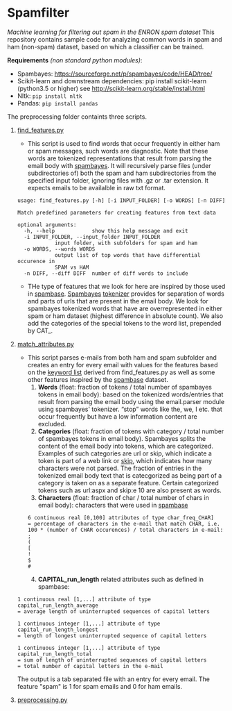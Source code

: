 # Spamfilter
*Machine learning for filtering out spam in the ENRON spam dataset*
This repository contains sample code for analyzing common words in spam and ham (non-spam) dataset, based on which a classifier can be trained. 

**Requirements** *(non standard python modules)*:
- Spambayes: https://sourceforge.net/p/spambayes/code/HEAD/tree/
- Scikit-learn and downstream dependencies: pip install scikit-learn (python3.5  or higher) see http://scikit-learn.org/stable/install.html
- Nltk: ```pip install nltk```
- Pandas: ```pip install pandas``` 


The preprocessing folder containts three scripts.

1. [find_features.py](preprocessing/find_features.py)
	- This script is used to find words that occur frequently in either ham or spam messages, such words are diagnostic. Note that these words are tokenized representations that result from parsing the email body with [spambayes](https://sourceforge.net/p/spambayes/code/HEAD/tree/). It will recursively parse files (under subdirectories of) both the spam and ham subdirectories from the specified input folder, ignoring files with .gz or .tar extension. It expects emails to be availalble in raw txt format.
	```
	usage: find_features.py [-h] [-i INPUT_FOLDER] [-o WORDS] [-n DIFF]

	Match predefined parameters for creating features from text data

	optional arguments:
	  -h, --help            show this help message and exit
	  -i INPUT_FOLDER, --input_folder INPUT_FOLDER
				input folder, with subfolders for spam and ham
	  -o WORDS, --words WORDS
				output list of top words that have differential occurence in
				SPAM vs HAM
	  -n DIFF, --diff DIFF  number of diff words to include
	```
	- THe type of features that we look for here are inspired by those used in [spambase](https://archive.ics.uci.edu/ml/datasets/Spambase). [Spambayes](https://sourceforge.net/p/spambayes/code/HEAD/tree/) [tokenizer](https://mail.python.org/pipermail/spambayes-checkins/2003-December/002441.html) provides for separation of words and parts of urls that are present in the email body. We look for spambayes tokenized words that have are overrepresented in either spam or ham dataset (highest difference in absolute count). We also add the categories of the special tokens to the word list, prepended by CAT_.

	
2. [match_attributes.py](preprocessing/match_attributes.py)
	- This script parses e-mails from both ham and spam subfolder and creates an entry for every email with values for the features based on the [keyword list](words.txt) derived from find_features.py as well as some other features inspired by the [spambase](https://archive.ics.uci.edu/ml/datasets/Spambase) dataset.
		1. **Words** (float: fraction of tokens / total number of spambayes tokens in email body): based on the tokenized words/entries that result from parsing the email body using the email.parser module using spambayes' tokenizer. “stop” words like the, we, I etc. that occur frequently but have a low information content are excluded. 
		2. **Categories** (float: fraction of tokens with category / total number of spambayes tokens in email body). Spambayes splits the content of the email body into tokens, which are categorized. Examples of such categories are url or skip, which indicate a token is part of a web link or [skip](https://mail.python.org/pipermail/spambayes-checkins/2003-December/002441.html), which indicates how many characters were not parsed. The fraction of entries in the tokenized email body text that is catecgorized as being part of a category is taken on as a separate feature. Certain categorized tokens such as url:aspx and skip:e 10 are also present as words.
		3. **Characters** (float: fraction of char / total number of chars in email body): characters that were used in [spambase](https://archive.ics.uci.edu/ml/datasets/Spambase)
		```
		6 continuous real [0,100] attributes of type char_freq_CHAR] 
		= percentage of characters in the e-mail that match CHAR, i.e. 100 * (number of CHAR occurences) / total characters in e-mail:
		;
		(
		[
		!
		$
		#
		```
		4. **CAPITAL_run_length** related attributes such as defined in spambase:
	```
	1 continuous real [1,...] attribute of type capital_run_length_average 
	= average length of uninterrupted sequences of capital letters 

	1 continuous integer [1,...] attribute of type capital_run_length_longest 
	= length of longest uninterrupted sequence of capital letters 

	1 continuous integer [1,...] attribute of type capital_run_length_total 
	= sum of length of uninterrupted sequences of capital letters 
	= total number of capital letters in the e-mail 
	``` 
	The output is a tab separated file with an entry for every email. The feature "spam" is 1 for spam emails and 0 for ham emails. 
3. [preprocessing.py](preprocessing/preprocessing.py)
